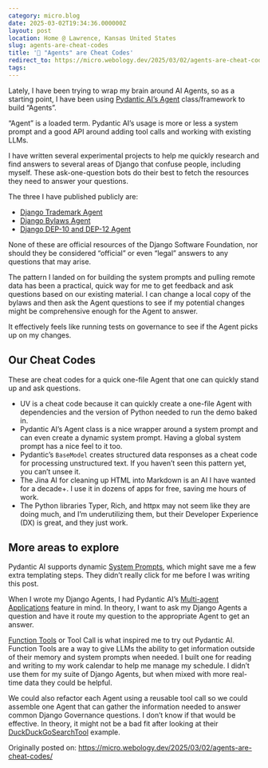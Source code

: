 ```yaml
---
category: micro.blog
date: 2025-03-02T19:34:36.000000Z
layout: post
location: Home @ Lawrence, Kansas United States
slug: agents-are-cheat-codes
title: '🤖 "Agents" are Cheat Codes'
redirect_to: https://micro.webology.dev/2025/03/02/agents-are-cheat-codes/
tags:
---
```


Lately, I have been trying to wrap my brain around AI Agents, so as a starting point, I have been using [Pydantic AI’s Agent](https://ai.pydantic.dev/agents/) class/framework to build “Agents”.

“Agent” is a loaded term. Pydantic AI’s usage is more or less a system prompt and a good API around adding tool calls and working with existing LLMs.

I have written several experimental projects to help me quickly research and find answers to several areas of Django that confuse people, including myself. These ask-one-question bots do their best to fetch the resources they need to answer your questions.

The three I have published publicly are:

- [Django Trademark Agent](https://github.com/jefftriplett/django-trademark-agent)
- [Django Bylaws Agent](https://github.com/jefftriplett/django-bylaws-agent)
- [Django DEP-10 and DEP-12 Agent](https://github.com/jefftriplett/django-dep-10-12-agent)

None of these are official resources of the Django Software Foundation, nor should they be considered “official” or even “legal” answers to any questions that may arise.

The pattern I landed on for building the system prompts and pulling remote data has been a practical, quick way for me to get feedback and ask questions based on our existing material. I can change a local copy of the bylaws and then ask the Agent questions to see if my potential changes might be comprehensive enough for the Agent to answer.

It effectively feels like running tests on governance to see if the Agent picks up on my changes.

Our Cheat Codes
---------------

These are cheat codes for a quick one-file Agent that one can quickly stand up and ask questions.

- UV is a cheat code because it can quickly create a one-file Agent with dependencies and the version of Python needed to run the demo baked in.
- Pydantic AI’s Agent class is a nice wrapper around a system prompt and can even create a dynamic system prompt. Having a global system prompt has a nice feel to it too.
- Pydantic’s `BaseModel` creates structured data responses as a cheat code for processing unstructured text. If you haven’t seen this pattern yet, you can’t unsee it.
- The Jina AI for cleaning up HTML into Markdown is an AI I have wanted for a decade+. I use it in dozens of apps for free, saving me hours of work.
- The Python libraries Typer, Rich, and httpx may not seem like they are doing much, and I’m underutilizing them, but their Developer Experience (DX) is great, and they just work.

More areas to explore
---------------------

Pydantic AI supports dynamic [System Prompts](https://ai.pydantic.dev/agents/#system-prompts), which might save me a few extra templating steps. They didn’t really click for me before I was writing this post.

When I wrote my Django Agents, I had Pydantic AI’s [Multi-agent Applications](https://ai.pydantic.dev/multi-agent-applications/) feature in mind. In theory, I want to ask my Django Agents a question and have it route my question to the appropriate Agent to get an answer.

[Function Tools](https://ai.pydantic.dev/tools/) or Tool Call is what inspired me to try out Pydantic AI. Function Tools are a way to give LLMs the ability to get information outside of their memory and system prompts when needed. I built one for reading and writing to my work calendar to help me manage my schedule. I didn’t use them for my suite of Django Agents, but when mixed with more real-time data they could be helpful.

We could also refactor each Agent using a reusable tool call so we could assemble one Agent that can gather the information needed to answer common Django Governance questions. I don’t know if that would be effective. In theory, it might not be a bad fit after looking at their [DuckDuckGoSearchTool](https://github.com/pydantic/pydantic-ai/blob/main/pydantic_ai_slim/pydantic_ai/common_tools/duckduckgo.py) example.

Originally posted on: https://micro.webology.dev/2025/03/02/agents-are-cheat-codes/
